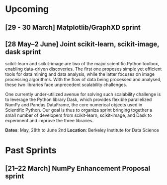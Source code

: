 # Upcoming

## [29 - 30 March] Matplotlib/GraphXD sprint

## [28 May–2 June] Joint scikit-learn, scikit-image, dask sprint

scikit-learn and scikit-image are two of the major scientific Python toolbox,
enabling data-driven discoveries. The first one proposes simple yet efficient
tools for data mining and data analysis, while the latter focuses on image
processing algorithms. With the flow of data being processed and analysed,
these two libraries face unprecedent scalability challenges.

One currently under-utilized avenue for solving such scalability challenge is
to leverage the Python library Dask, which provides flexible parallelized
NumPy and Pandas DataFrame, the core numerical objects used in Scientific
Python. Our goal is thus to organiza sprint bringing together a small number
of developers from scikit-learn, scikit-image, and Dask to experiment and
improve the three libraries.

**Dates**: May, 28th to June 2nd
**Location**: Berkeley Institute for Data Science

# Past Sprints


## [21–22 March] NumPy Enhancement Proposal sprint

